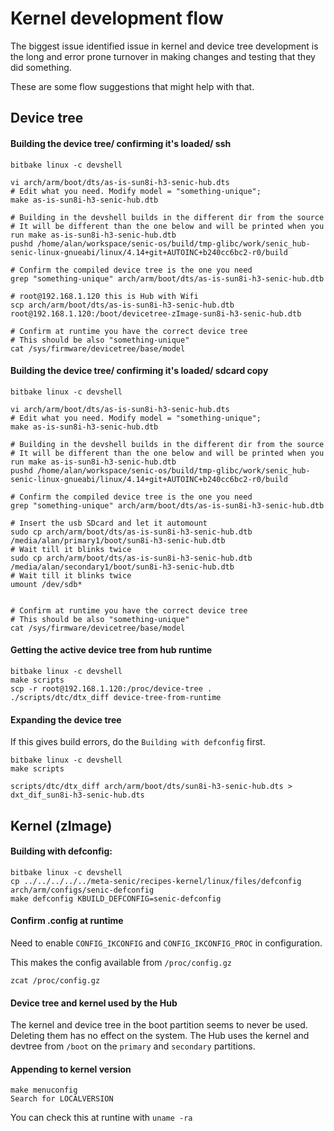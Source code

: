 # Kernel development flow

The biggest issue identified issue in kernel and device tree development 
is the long and error prone turnover in making changes and testing that they
did something.

These are some flow suggestions that might help with that.


## Device tree

#### Building the device tree/ confirming it's loaded/ ssh

```
bitbake linux -c devshell

vi arch/arm/boot/dts/as-is-sun8i-h3-senic-hub.dts
# Edit what you need. Modify model = "something-unique";
make as-is-sun8i-h3-senic-hub.dtb

# Building in the devshell builds in the different dir from the source
# It will be different than the one below and will be printed when you run make as-is-sun8i-h3-senic-hub.dtb
pushd /home/alan/workspace/senic-os/build/tmp-glibc/work/senic_hub-senic-linux-gnueabi/linux/4.14+git+AUTOINC+b240cc6bc2-r0/build

# Confirm the compiled device tree is the one you need
grep "something-unique" arch/arm/boot/dts/as-is-sun8i-h3-senic-hub.dtb

# root@192.168.1.120 this is Hub with Wifi
scp arch/arm/boot/dts/as-is-sun8i-h3-senic-hub.dtb root@192.168.1.120:/boot/devicetree-zImage-sun8i-h3-senic-hub.dtb

# Confirm at runtime you have the correct device tree
# This should be also "something-unique"
cat /sys/firmware/devicetree/base/model
```


#### Building the device tree/ confirming it's loaded/ sdcard copy

```
bitbake linux -c devshell

vi arch/arm/boot/dts/as-is-sun8i-h3-senic-hub.dts
# Edit what you need. Modify model = "something-unique";
make as-is-sun8i-h3-senic-hub.dtb

# Building in the devshell builds in the different dir from the source
# It will be different than the one below and will be printed when you run make as-is-sun8i-h3-senic-hub.dtb
pushd /home/alan/workspace/senic-os/build/tmp-glibc/work/senic_hub-senic-linux-gnueabi/linux/4.14+git+AUTOINC+b240cc6bc2-r0/build

# Confirm the compiled device tree is the one you need
grep "something-unique" arch/arm/boot/dts/as-is-sun8i-h3-senic-hub.dtb

# Insert the usb SDcard and let it automount
sudo cp arch/arm/boot/dts/as-is-sun8i-h3-senic-hub.dtb /media/alan/primary1/boot/sun8i-h3-senic-hub.dtb
# Wait till it blinks twice
sudo cp arch/arm/boot/dts/as-is-sun8i-h3-senic-hub.dtb /media/alan/secondary1/boot/sun8i-h3-senic-hub.dtb
# Wait till it blinks twice
umount /dev/sdb*


# Confirm at runtime you have the correct device tree
# This should be also "something-unique"
cat /sys/firmware/devicetree/base/model
```


#### Getting the active device tree from hub runtime

```
bitbake linux -c devshell
make scripts
scp -r root@192.168.1.120:/proc/device-tree .
./scripts/dtc/dtx_diff device-tree-from-runtime
```

#### Expanding the device tree

If this gives build errors, do the `Building with defconfig` first.

```
bitbake linux -c devshell
make scripts

scripts/dtc/dtx_diff arch/arm/boot/dts/sun8i-h3-senic-hub.dts > dxt_dif_sun8i-h3-senic-hub.dts
```

## Kernel (zImage)

#### Building with defconfig:

```
bitbake linux -c devshell
cp ../../../../../meta-senic/recipes-kernel/linux/files/defconfig arch/arm/configs/senic-defconfig
make defconfig KBUILD_DEFCONFIG=senic-defconfig
```

#### Confirm .config at runtime

Need to enable `CONFIG_IKCONFIG` and `CONFIG_IKCONFIG_PROC`
 in configuration.

This makes the config available from `/proc/config.gz`

```
zcat /proc/config.gz
```

#### Device tree and kernel used by the Hub

The kernel and device tree in the boot partition seems to never be used. Deleting them has no effect on the system. The Hub uses the kernel and devtree from `/boot` on the `primary` and `secondary` partitions. 

#### Appending to kernel version


```
make menuconfig
Search for LOCALVERSION
```

You can check this at runtine with `uname -ra`
